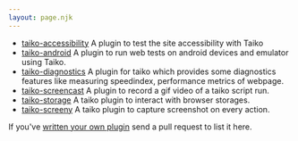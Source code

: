 ```yaml
---
layout: page.njk
---
```


* [taiko-accessibility](https://github.com/andreas-ku/taiko-accessibility) A plugin to test the 
site accessibility with Taiko
* [taiko-android](https://github.com/saikrishna321/taiko-android) A plugin to run web tests on 
android devices and emulator using Taiko.
* [taiko-diagnostics](https://github.com/saikrishna321/taiko-diagnostics) A plugin for taiko which 
provides some diagnostics features like measuring speedindex, performance metrics of webpage.
* [taiko-screencast](https://github.com/getgauge-contrib/taiko-screencast) A plugin to record a 
gif video of a taiko script run.
* [taiko-storage](https://github.com/BugDiver/taiko-storage) A taiko plugin to interact with browser storages.
* [taiko-screeny](https://github.com/saikrishna321/taiko-screeny) A taiko plugin to capture screenshot on every action.

If you've [written your own plugin](/writing_plugins) send a pull request to list it here. 
